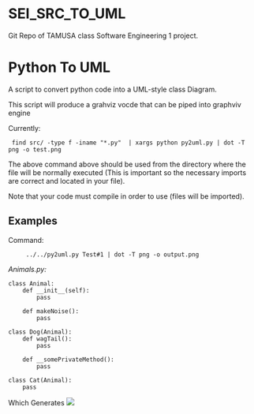 # SEI_SRC_TO_UML
Git Repo of TAMUSA class Software Engineering 1 project.

# Python To UML
A script to convert python code into a UML-style class Diagram. 

This script will produce a grahviz vocde that can be piped into graphviv engine

 Currently:
 
     find src/ -type f -iname "*.py"  | xargs python py2uml.py | dot -T png -o test.png
 
 The above command above should be used from the directory where the file will be normally executed (This is important so the necessary imports are correct and located in your file).
 
 Note that your code must compile in order to use (files will be imported).
 
 ## Examples
 
 Command:
 
         ../../py2uml.py Test#1 | dot -T png -o output.png
         
*Animals.py:*

    class Animal:
    	def __init__(self):
    		pass

    	def makeNoise():
    		pass

    class Dog(Animal):
    	def wagTail():
    		pass

    	def __somePrivateMethod():
    		pass

    class Cat(Animal):
    	pass



Which Generates 
![](https://github.com/CrackBow/SEI_SRC_TO_UML/tree/main/example/example1/output.png)
